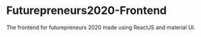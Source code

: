# Futurepreneurs2020-Frontend
The frontend for futurepreneurs 2020 made using ReactJS and material UI.
